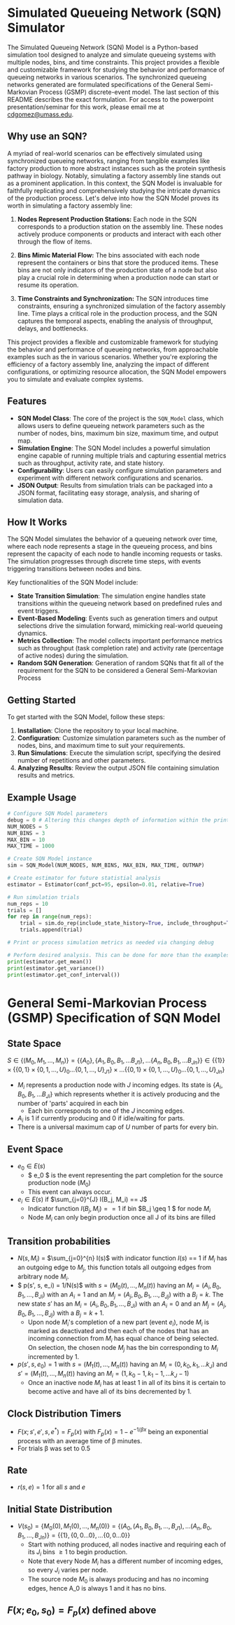 # Simulated Queueing Network (SQN) Simulator

The Simulated Queueing Network (SQN) Model is a Python-based simulation tool designed to analyze and simulate queueing systems with multiple nodes, bins, and time constraints. This project provides a flexible and customizable framework for studying the behavior and performance of queueing networks in various scenarios. The synchronized queueing networks generated are formulated specifications of the General Semi-Markovian Process (GSMP) discrete-event model. The last section of this README describes the exact formulation. For access to the powerpoint presentation/seminar for this work, please email me at cdgomez@umass.edu.

## Why use an SQN?
A myriad of real-world scenarios can be effectively simulated using synchronized queueing networks, ranging from tangible examples like factory production to more abstract instances such as the protein synthesis pathway in biology. Notably, simulating a factory assembly line stands out as a prominent application. In this context, the SQN Model is invaluable for faithfully replicating and comprehensively studying the intricate dynamics of the production process. Let's delve into how the SQN Model proves its worth in simulating a factory assembly line:

1. **Nodes Represent Production Stations:** Each node in the SQN corresponds to a production station on the assembly line. These nodes actively produce components or products and interact with each other through the flow of items.

2. **Bins Mimic Material Flow:** The bins associated with each node represent the containers or bins that store the produced items. These bins are not only indicators of the production state of a node but also play a crucial role in determining when a production node can start or resume its operation.

3. **Time Constraints and Synchronization:** The SQN introduces time constraints, ensuring a synchronized simulation of the factory assembly line. Time plays a critical role in the production process, and the SQN captures the temporal aspects, enabling the analysis of throughput, delays, and bottlenecks.

This project provides a flexible and customizable framework for studying the behavior and performance of queueing networks, from approachable examples such as the in various scenarios. Whether you're exploring the efficiency of a factory assembly line, analyzing the impact of different configurations, or optimizing resource allocation, the SQN Model empowers you to simulate and evaluate complex systems.



## Features

- **SQN Model Class**: The core of the project is the `SQN_Model` class, which allows users to define queueing network parameters such as the number of nodes, bins, maximum bin size, maximum time, and output map.
- **Simulation Engine**: The SQN Model includes a powerful simulation engine capable of running multiple trials and capturing essential metrics such as throughput, activity rate, and state history.
- **Configurability**: Users can easily configure simulation parameters and experiment with different network configurations and scenarios.
- **JSON Output**: Results from simulation trials can be packaged into a JSON format, facilitating easy storage, analysis, and sharing of simulation data.

## How It Works

The SQN Model simulates the behavior of a queueing network over time, where each node represents a stage in the queueing process, and bins represent the capacity of each node to handle incoming requests or tasks. The simulation progresses through discrete time steps, with events triggering transitions between nodes and bins.

Key functionalities of the SQN Model include:

- **State Transition Simulation**: The simulation engine handles state transitions within the queueing network based on predefined rules and event triggers. 
- **Event-Based Modeling**: Events such as generation timers and output selections drive the simulation forward, mimicking real-world queueing dynamics.
- **Metrics Collection**: The model collects important performance metrics such as throughput (task completion rate) and activity rate (percentage of active nodes) during the simulation.
- **Random SQN Generation**: Generation of random SQNs that fit all of the requirement for the SQN to be considered a General Semi-Markovian Process

## Getting Started

To get started with the SQN Model, follow these steps:

1. **Installation**: Clone the repository to your local machine.
2. **Configuration**: Customize simulation parameters such as the number of nodes, bins, and maximum time to suit your requirements.
3. **Run Simulations**: Execute the simulation script, specifying the desired number of repetitions and other parameters.
4. **Analyzing Results**: Review the output JSON file containing simulation results and metrics.

## Example Usage

```python
# Configure SQN Model parameters
debug = 0 # Altering this changes depth of information within the print display for state transitions
NUM_NODES = 5
NUM_BINS = 3
MAX_BIN = 10
MAX_TIME = 1000

# Create SQN Model instance
sim = SQN_Model(NUM_NODES, NUM_BINS, MAX_BIN, MAX_TIME, OUTMAP)

# Create estimator for future statistial analysis
estimator = Estimator(conf_pct=95, epsilon=0.01, relative=True)

# Run simulation trials
num_reps = 10
trials = []
for rep in range(num_reps):
    trial = sim.do_rep(include_state_history=True, include_throughput=True, estimator = estimator)
    trials.append(trial)

# Print or process simulation metrics as needed via changing debug

# Perform desired analysis. This can be done for more than the examples provided below.
print(estimator.get_mean())
print(estimator.get_variance())
print(estimator.get_conf_interval())

```

# **General Semi-Markovian Process (GSMP) Specification of SQN Model**

## **State Space**
$S \in \{(M_0, M_1, \dots, M_n)\} = \{ \{A_0\}, \{A_1, B_0, B_1, \dots B_{J1}\}, \dots \{A_n, B_0, B_1, \dots B_{Jn}\}\} \in \{\{1\}\} \times \{\{0, 1\} \times \{ 0, 1,\dots, U\}_0 \dots \{0, 1,\dots, U\}_{J1}\} \times \dots \{\{0, 1\} \times \{0, 1,\dots, U\}_0 \dots \{0, 1,\dots, U\}_{Jn}\}$

- $M_i$ represents a production node with $J$ incoming edges. Its state is $\{A_i, B_0, B_1, \dots B_{Ji}\}$ which represents whether it is actively producing and the number of 'parts' acquired in each bin
  - Each bin corresponds to one of the $J$ incoming edges.
- $A_i$ is 1 if currently producing and 0 if idle/waiting for parts.
- There is a universal maximum cap of $U$ number of parts for every bin.

## **Event Space**
- ${e_0} \in E(s)$
  - $ e_0 $ is the event representing the part completion for the source production node ($M_0$)
  - This event can always occur.
- $e_{i} \in E(s)$ if  $\sum_{j=0}^{J} I(B_j, M_i) == J$
  - Indicator function $I(B_j, M_i) == 1$ if bin $B_j \geq 1 $ for node $M_i$
  - Node $M_i$ can only begin production once all J of its bins are filled

## **Transition probabilities**
- $N(s, M_i)$ = $\sum_{j=0}^{n} I(s)$ with indicator function $I(s)$ == 1 if $M_i$ has an outgoing edge to $M_j$, this function totals all outgoing edges from arbitrary node $M_i$.
- $ p(s', s, e_i) = 1/N(s)$ with $s = (M_0(t), \dots, M_n(t))$ having an $M_i = (A_i, B_{0}, B_{1}, \dots, B_{Ji})$ with an $A_i = 1$ and an $M_j = (A_j, B_{0}, B_{1}, \dots, B_{Jj})$ with a $B_j = k$. The new state $s'$ has an $M_i = (A_i, B_{0}, B_{1}, \dots, B_{Ji})$ with an $A_i = 0$ and an $M_j = (A_j, B_{0}, B_{1}, \dots, B_{Jj})$ with a $B_j = k + 1$.
  - Upon node $M_{i}$'s completion of a new part (event $e_i$), node $M_i$ is marked as deactivated and then each of the nodes that has an incoming connection from $M_i$ has equal chance of being selected. On selection, the chosen node $M_j$ has the bin corresponding to $M_i$ incremented by 1.
- $p(s', s, e_0) = 1$ with $s = (M_1(t), \dots, M_n(t))$ having an $M_i = (0, k_0, k_1, \dots k_J)$ and $s' = (M_1(t),\dots, M_n(t))$ having an $M_i = (1, k_0-1, k_1-1, \dots k_J-1)$
  - Once an inactive node $M_i$ has at least 1 in all of its bins it is certain to become active and have all of its bins decremented by 1.

## **Clock Distribution Timers**
- $F(x; s', e', s, e^*) = F_p(x)$ with $F_p(x) = 1 - e^{-1/\beta x}$ being an exponential process with an average time of β minutes.
- For trials β was set to 0.5

## **Rate**
- $r(s, e) = 1$ for all $s$ and $e$

## **Initial State Distribution**
- $V(s_0) = \{M_0(0), M_1(0), \dots, M_n(0)\} = \{(A_0, (A_1, B_0, B_1, \dots, B_{J1}), \dots (A_n, B_0, B_1, \dots, B_{Jn})\} = \{\{1\}, \{0,0 \dots 0\}, \dots \{0,0 \dots 0\}\}$
  - Start with nothing produced, all nodes inactive and requiring each of its $J_i$ bins $\geq 1$ to begin production.
  - Note that every Node $M_i$ has a different number of incoming edges, so every $J_i$ varies per node.
  - The source node $M_0$ is always producing and has no incoming edges, hence A_0 is always 1 and it has no bins.

## $F(x; e_0, s_0) = F_{p}(x)$ defined above

